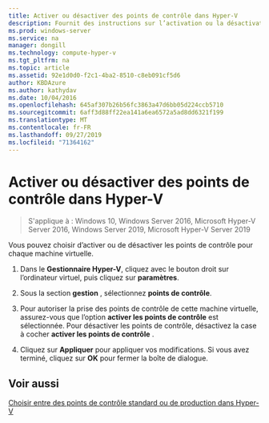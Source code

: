 ```yaml
---
title: Activer ou désactiver des points de contrôle dans Hyper-V
description: Fournit des instructions sur l’activation ou la désactivation de la fonctionnalité de point de contrôle.
ms.prod: windows-server
ms.service: na
manager: dongill
ms.technology: compute-hyper-v
ms.tgt_pltfrm: na
ms.topic: article
ms.assetid: 92e1d0d0-f2c1-4ba2-8510-c8eb091cf5d6
author: KBDAzure
ms.author: kathydav
ms.date: 10/04/2016
ms.openlocfilehash: 645af307b26b56fc3863a47d6bb05d224ccb5710
ms.sourcegitcommit: 6aff3d88ff22ea141a6ea6572a5ad8dd6321f199
ms.translationtype: MT
ms.contentlocale: fr-FR
ms.lasthandoff: 09/27/2019
ms.locfileid: "71364162"
---
```

# <a name="enable-or-disable-checkpoints-in-hyper-v"></a>Activer ou désactiver des points de contrôle dans Hyper-V

>S'applique à : Windows 10, Windows Server 2016, Microsoft Hyper-V Server 2016, Windows Server 2019, Microsoft Hyper-V Server 2019
  
Vous pouvez choisir d’activer ou de désactiver les points de contrôle pour chaque machine virtuelle.  
  
1.  Dans le **Gestionnaire Hyper-V**, cliquez avec le bouton droit sur l’ordinateur virtuel, puis cliquez sur **paramètres**.  
  
2.  Sous la section **gestion** , sélectionnez **points de contrôle**.  
  
3.  Pour autoriser la prise des points de contrôle de cette machine virtuelle, assurez-vous que l’option **activer les points de contrôle** est sélectionnée. Pour désactiver les points de contrôle, désactivez la case à cocher **activer les points de contrôle** .  
  
4.  Cliquez sur **Appliquer** pour appliquer vos modifications. Si vous avez terminé, cliquez sur **OK** pour fermer la boîte de dialogue.  
  
## <a name="see-also"></a>Voir aussi  
  
[Choisir entre des points de contrôle standard ou de production dans Hyper-V](Choose-between-standard-or-production-checkpoints-in-Hyper-V.md)  


